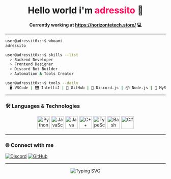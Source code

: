 <h1 align="center">Hello world i'm <span style="color:#ff0059;">adressito</span> 👋</h1>
<p align="center"><b>Currently working at <a href="https://discord.gg/G5ZnDU3s" target="_blank">https://horizontetech.store/</a> 💻</b></p>

---

```bash
user@adressit0x:~$ whoami
adressito

user@adressit0x:~$ skills --list
  > Backend Developer
  > Frontend Designer
  > Discord Bot Builder
  > Automation & Tools Creator

user@adressit0x:~$ tools --daily
  🖥 VSCode | 🎛 IntelliJ | 🐙 GitHub | 💬 Discord.js | 📦 Node.js | 🐬 MySQL
```

---

### 🛠️ Languages & Technologies

<p align="center">
  <img src="https://cdn.jsdelivr.net/gh/devicons/devicon/icons/python/python-original.svg" width="40" alt="Python"/>
  <img src="https://cdn.jsdelivr.net/gh/devicons/devicon/icons/javascript/javascript-original.svg" width="40" alt="JavaScript"/>
  <img src="https://cdn.jsdelivr.net/gh/devicons/devicon/icons/java/java-original.svg" width="40" alt="Java"/>
  <img src="https://cdn.jsdelivr.net/gh/devicons/devicon/icons/cplusplus/cplusplus-original.svg" width="40" alt="C++"/>
  <img src="https://cdn.jsdelivr.net/gh/devicons/devicon/icons/typescript/typescript-original.svg" width="40" alt="TypeScript"/>
  <img src="https://cdn.jsdelivr.net/gh/devicons/devicon/icons/bash/bash-original.svg" width="40" alt="Bash"/>
  <img src="https://cdn.jsdelivr.net/gh/devicons/devicon/icons/csharp/csharp-original.svg" width="40" alt="C#"/>
</p>

---

### 🌐 Connect with me

[![Discord](https://img.shields.io/badge/Discord-5865F2?style=for-the-badge&logo=discord&logoColor=white)](https://discord.gg/G5ZnDU3s)
[![GitHub](https://img.shields.io/badge/GitHub-181717?style=for-the-badge&logo=github&logoColor=white)](https://github.com/adressit0x)

---

<p align="center">
  <img src="https://readme-typing-svg.demolab.com?font=Fira+Code&weight=500&size=22&pause=1000&color=FF0059&center=true&vCenter=true&width=435&lines=Welcome+to+my+profile!;Let's+build+something+awesome+%F0%9F%9A%80" alt="Typing SVG" />
</p>
